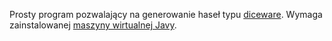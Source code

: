 Prosty program pozwalający na generowanie haseł typu [diceware](http://world.std.com/~reinhold/diceware.html). Wymaga zainstalowanej [maszyny wirtualnej Javy](https://www.java.com/pl/download/).
